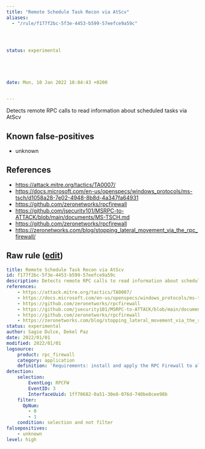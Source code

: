 ```yaml
---
title: "Remote Schedule Task Recon via AtScv"
aliases:
  - "/rule/f177f2bc-5f3e-4453-b599-57eefce9a59c"




status: experimental





date: Mon, 10 Jan 2022 18:04:43 +0200


---
```


Detects remote RPC calls to read information about scheduled tasks via AtScv

<!--more-->


## Known false-positives

* unknown



## References

* https://attack.mitre.org/tactics/TA0007/
* https://docs.microsoft.com/en-us/openspecs/windows_protocols/ms-tsch/d1058a28-7e02-4948-8b8d-4a347fa64931
* https://github.com/zeronetworks/rpcfirewall
* https://github.com/jsecurity101/MSRPC-to-ATTACK/blob/main/documents/MS-TSCH.md
* https://github.com/zeronetworks/rpcfirewall
* https://zeronetworks.com/blog/stopping_lateral_movement_via_the_rpc_firewall/


## Raw rule ([edit](https://github.com/SigmaHQ/sigma/edit/master/rules/application/rpc_firewall/rpc_firewall_atsvc_recon.yml))
```yaml
title: Remote Schedule Task Recon via AtScv
id: f177f2bc-5f3e-4453-b599-57eefce9a59c
description: Detects remote RPC calls to read information about scheduled tasks via AtScv
references:
    - https://attack.mitre.org/tactics/TA0007/
    - https://docs.microsoft.com/en-us/openspecs/windows_protocols/ms-tsch/d1058a28-7e02-4948-8b8d-4a347fa64931
    - https://github.com/zeronetworks/rpcfirewall
    - https://github.com/jsecurity101/MSRPC-to-ATTACK/blob/main/documents/MS-TSCH.md
    - https://github.com/zeronetworks/rpcfirewall
    - https://zeronetworks.com/blog/stopping_lateral_movement_via_the_rpc_firewall/
status: experimental
author: Sagie Dulce, Dekel Paz
date: 2022/01/01
modified: 2022/01/01
logsource:
    product: rpc_firewall
    category: application
    definition: 'Requirements: install and apply the RPC Firewall to all processes with "audit:true action:block uuid:1ff70682-0a51-30e8-076d-740be8cee98b"'
detection:
    selection:
        EventLog: RPCFW
        EventID: 3
        InterfaceUuid: 1ff70682-0a51-30e8-076d-740be8cee98b
    filter:
      OpNum:
        - 0
        - 1
    condition: selection and not filter
falsepositives:
    - unknown
level: high

```
